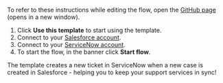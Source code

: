 To refer to these instructions while editing the flow, open the [GitHub page](https://github.com/ot4i/app-connect-templates/blob/main/resources/markdown/Sync%20Salesforce%20cases%20with%20ServiceNow%20tickets_instructions.md) (opens in a new window).

1. Click **Use this template** to start using the template.
1. Connect to your [Salesforce account](https://ibm.biz/aassalesforce).   
1. Connect to your [ServiceNow account](https://ibm.biz/aasservicenow).
1. To start the flow, in the banner click **Start flow**.

The template creates a new ticket in ServiceNow when a new case is created in Salesforce - helping you to keep your support services in sync!
